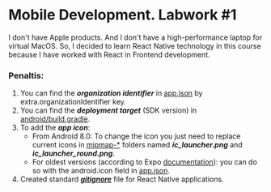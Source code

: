 # Mobile Development. Labwork #1
I don't have Apple products. And I don't have a high-performance laptop for virtual MacOS. So, I decided to learn React Native technology in this course because I have worked with React in Frontend development.

### Penaltis:

1. You can find the ***organization identifier*** in [app.json](app.json) by extra.organizationIdentifier key.
2. You can find the ***deployment target*** (SDK version) in [android/build.gradle](android/build.gradle).
3. To add the ***app icon***:
    * From Android 8.0: To change the icon you just need to replace current icons in [mipmap-*](android/app/src/main/res/) folders named ***ic_launcher.png*** and ***ic_launcher_round.png***.
    * For oldest versions (according to Expo [documentation](https://docs.expo.io/guides/app-icons/#android)): you can do so with the android.icon field in [app.json](app.json).
4. Created standard [***gitignore***](.gitignore) file for React Native applications.

